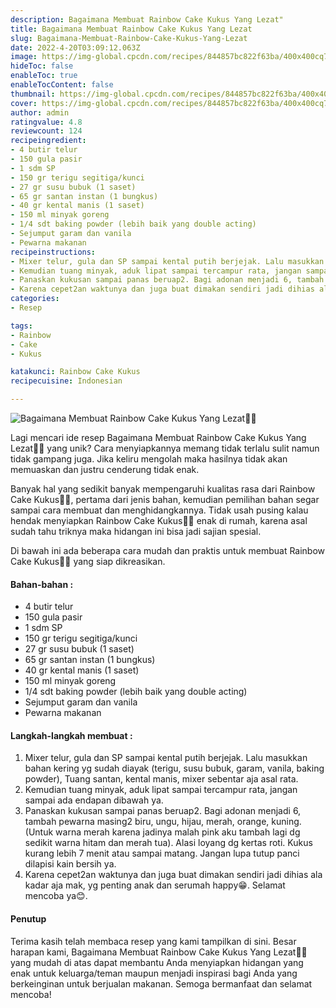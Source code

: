```yaml
---
description: Bagaimana Membuat Rainbow Cake Kukus Yang Lezat"
title: Bagaimana Membuat Rainbow Cake Kukus Yang Lezat
slug: Bagaimana-Membuat-Rainbow-Cake-Kukus-Yang-Lezat
date: 2022-4-20T03:09:12.063Z
image: https://img-global.cpcdn.com/recipes/844857bc822f63ba/400x400cq70/photo.jpg
hideToc: false
enableToc: true
enableTocContent: false
thumbnail: https://img-global.cpcdn.com/recipes/844857bc822f63ba/400x400cq70/photo.jpg
cover: https://img-global.cpcdn.com/recipes/844857bc822f63ba/400x400cq70/photo.jpg
author: admin
ratingvalue: 4.8
reviewcount: 124
recipeingredient:
- 4 butir telur
- 150 gula pasir
- 1 sdm SP
- 150 gr terigu segitiga/kunci
- 27 gr susu bubuk (1 saset)
- 65 gr santan instan (1 bungkus)
- 40 gr kental manis (1 saset)
- 150 ml minyak goreng
- 1/4 sdt baking powder (lebih baik yang double acting)
- Sejumput garam dan vanila
- Pewarna makanan
recipeinstructions:
- Mixer telur, gula dan SP sampai kental putih berjejak. Lalu masukkan bahan kering yg sudah diayak (terigu, susu bubuk, garam, vanila, baking powder), Tuang santan, kental manis, mixer sebentar aja asal rata.
- Kemudian tuang minyak, aduk lipat sampai tercampur rata, jangan sampai ada endapan dibawah ya.
- Panaskan kukusan sampai panas beruap2. Bagi adonan menjadi 6, tambah pewarna masing2 biru, ungu, hijau, merah, orange, kuning. (Untuk warna merah karena jadinya malah pink aku tambah lagi dg sedikit warna hitam dan merah tua). Alasi loyang dg kertas roti. Kukus kurang lebih 7 menit atau sampai matang. Jangan lupa tutup panci dilapisi kain bersih ya.
- Karena cepet2an waktunya dan juga buat dimakan sendiri jadi dihias ala kadar aja mak, yg penting anak dan serumah happy😁. Selamat mencoba ya😊.
categories:
- Resep

tags:
- Rainbow
- Cake
- Kukus

katakunci: Rainbow Cake Kukus
recipecuisine: Indonesian

---
```


![Bagaimana Membuat Rainbow Cake Kukus Yang Lezat👩‍🍳](https://img-global.cpcdn.com/recipes/844857bc822f63ba/400x400cq70/photo.jpg)

Lagi mencari ide resep Bagaimana Membuat Rainbow Cake Kukus Yang Lezat👩‍🍳 yang unik? Cara menyiapkannya memang tidak terlalu sulit namun tidak gampang juga. Jika keliru mengolah maka hasilnya tidak akan memuaskan dan justru cenderung tidak enak.

Banyak hal yang sedikit banyak mempengaruhi kualitas rasa dari Rainbow Cake Kukus👩‍🍳, pertama dari jenis bahan, kemudian pemilihan bahan segar sampai cara membuat dan menghidangkannya. Tidak usah pusing kalau hendak menyiapkan Rainbow Cake Kukus👩‍🍳 enak di rumah, karena asal sudah tahu triknya maka hidangan ini bisa jadi sajian spesial.

Di bawah ini ada beberapa cara mudah dan praktis untuk membuat Rainbow Cake Kukus👩‍🍳 yang siap dikreasikan.

<!--inarticleads1-->

#### Bahan-bahan :

- 4 butir telur
- 150 gula pasir
- 1 sdm SP
- 150 gr terigu segitiga/kunci
- 27 gr susu bubuk (1 saset)
- 65 gr santan instan (1 bungkus)
- 40 gr kental manis (1 saset)
- 150 ml minyak goreng
- 1/4 sdt baking powder (lebih baik yang double acting)
- Sejumput garam dan vanila
- Pewarna makanan

<!--inarticleads2-->

#### Langkah-langkah membuat :

1. Mixer telur, gula dan SP sampai kental putih berjejak. Lalu masukkan bahan kering yg sudah diayak (terigu, susu bubuk, garam, vanila, baking powder), Tuang santan, kental manis, mixer sebentar aja asal rata.
1. Kemudian tuang minyak, aduk lipat sampai tercampur rata, jangan sampai ada endapan dibawah ya.
1. Panaskan kukusan sampai panas beruap2. Bagi adonan menjadi 6, tambah pewarna masing2 biru, ungu, hijau, merah, orange, kuning. (Untuk warna merah karena jadinya malah pink aku tambah lagi dg sedikit warna hitam dan merah tua). Alasi loyang dg kertas roti. Kukus kurang lebih 7 menit atau sampai matang. Jangan lupa tutup panci dilapisi kain bersih ya.
1. Karena cepet2an waktunya dan juga buat dimakan sendiri jadi dihias ala kadar aja mak, yg penting anak dan serumah happy😁. Selamat mencoba ya😊.

#### Penutup

Terima kasih telah membaca resep yang kami tampilkan di sini. Besar harapan kami, Bagaimana Membuat Rainbow Cake Kukus Yang Lezat👩‍🍳 yang mudah di atas dapat membantu Anda menyiapkan hidangan yang enak untuk keluarga/teman maupun menjadi inspirasi bagi Anda yang berkeinginan untuk berjualan makanan. Semoga bermanfaat dan selamat mencoba!